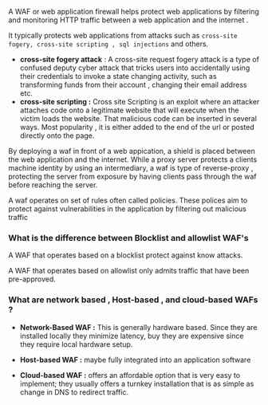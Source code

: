 

A WAF or web application firewall helps protect web applications by filtering and monitoring HTTP traffic between a web application and the internet .

It typically protects web applications from attacks such as `cross-site fogery, cross-site scripting , sql injections` and others. 

* **cross-site fogery attack** : A cross-site request fogery attack is a type of confused deputy cyber attack that tricks users into accidentally using their credentials to invoke a state changing activity, such as transforming funds from their account , changing their email address etc. 
* **cross-site scripting :** Cross site Scripting is an exploit where an attacker attaches code onto a legitimate website that will execute when the victim loads the website. That malicious code can be inserted in several ways. Most popularity , it is either added to the end of the url or posted directly onto the page. 

By deploying a waf in front of a web appication, a shield is placed between the web application and the internet. While a proxy server protects a clients machine identity by using an intermediary, a waf is type of reverse-proxy , protecting the server from exposure by having clients pass through the waf before reaching the server. 

A waf operates on set of rules often called policies. These polices aim to protect against vulnerabilities in the application by filtering out malicious traffic 



### What is the difference between Blocklist and allowlist WAF's 

A WAF that operates based on a blocklist protect against know attacks. 

A WAF that operates based on allowlist only admits traffic that have been pre-approved. 



### What are network based , Host-based , and cloud-based WAFs ?

* **Network-Based WAF :**  This is generally hardware based. Since they are installed locally they minimize latency, buy they are expensive since they require local hardware setup. 

* **Host-based WAF :** maybe fully integrated into an application software


* **Cloud-based WAF :** offers an affordable option that is very easy to implement; they usually offers a turnkey installation that is as simple as change in DNS to redirect traffic. 
